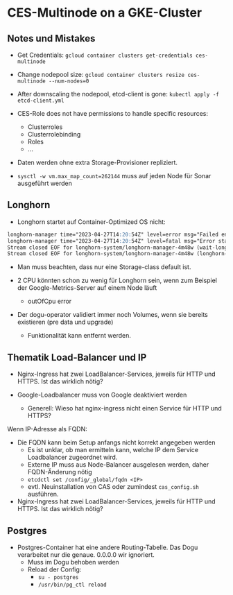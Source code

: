 # CES-Multinode on a GKE-Cluster

## Notes und Mistakes 

- Get Credentials: `gcloud container clusters get-credentials ces-multinode`
- Change nodepool size: `gcloud container clusters resize ces-multinode --num-nodes=0`
- After downscaling the nodepool, etcd-client is gone: `kubectl apply -f etcd-client.yml`
- CES-Role does not have permissions to handle specific resources:
  - Clusterroles
  - Clusterrolebinding
  - Roles
  - ...

- Daten werden ohne extra Storage-Provisioner repliziert.

- `sysctl -w vm.max_map_count=262144` muss auf jeden Node für Sonar ausgeführt werden


## Longhorn

- Longhorn startet auf Container-Optimized OS nicht:
```markdown
longhorn-manager time="2023-04-27T14:20:54Z" level=error msg="Failed environment check, please make sure you have iscsiadm/open-iscsi installed on the host"
longhorn-manager time="2023-04-27T14:20:54Z" level=fatal msg="Error starting manager: environment check failed: failed to execute: nsenter [--mount=/host/proc/1/ns/mnt --net=/host/proc/1/ns/net iscsiadm --version], output , stderr nsenter: failed to execute iscsiadm: No such file or directory\n: exit status 127"
Stream closed EOF for longhorn-system/longhorn-manager-4m48w (wait-longhorn-admission-webhook)
Stream closed EOF for longhorn-system/longhorn-manager-4m48w (longhorn-manager)
```

- Man muss beachten, dass nur eine Storage-class default ist.

- 2 CPU könnten schon zu wenig für Longhorn sein, wenn zum Beispiel der Google-Metrics-Server auf einem Node läuft
  - outOfCpu error

- Der dogu-operator validiert immer noch Volumes, wenn sie bereits existieren (pre data und upgrade)
  - Funktionalität kann entfernt werden.


## Thematik Load-Balancer und IP

- Nginx-Ingress hat zwei LoadBalancer-Services, jeweils für HTTP und HTTPS. Ist das wirklich nötig?

- Google-Loadbalancer muss von Google deaktiviert werden
  - Generell: Wieso hat nginx-ingress nicht einen Service für HTTP und HTTPS?

Wenn IP-Adresse als FQDN:
- Die FQDN kann beim Setup anfangs nicht korrekt angegeben werden
  - Es ist unklar, ob man ermitteln kann, welche IP dem Service Loadbalancer zugeordnet wird.
  - Externe IP muss aus Node-Balancer ausgelesen werden, daher FQDN-Änderung nötig
  - `etcdctl set /config/_global/fqdn <IP>`
  - evtl. Neuinstallation von CAS oder zumindest `cas_config.sh` ausführen.
- Nginx-Ingress hat zwei LoadBalancer-Services, jeweils für HTTP und HTTPS. Ist das wirklich nötig?

## Postgres
- Postgres-Container hat eine andere Routing-Tabelle. Das Dogu verarbeitet nur die genaue. 0.0.0.0 wir ignoriert. 
  - Muss im Dogu behoben werden
  - Reload der Config: 
    - `su - postgres`
    - `/usr/bin/pg_ctl reload`


